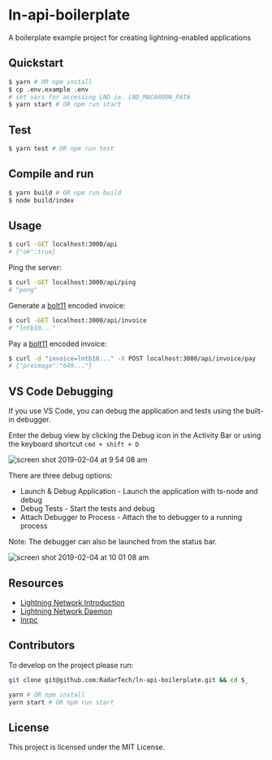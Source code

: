 # ln-api-boilerplate
A boilerplate example project for creating lightning-enabled applications

## Quickstart
```sh
$ yarn # OR npm install
$ cp .env.example .env
# set vars for accessing LND ie. LND_MACAROON_PATH
$ yarn start # OR npm run start
```

## Test
```sh
$ yarn test # OR npm run test
```

## Compile and run
```sh
$ yarn build # OR npm run build
$ node build/index
```

## Usage
```sh
$ curl -GET localhost:3000/api
# {"ok":true}
```

Ping the server:
```sh
$ curl -GET localhost:3000/api/ping
# "pong"
```

Generate a [bolt11](https://github.com/lightningnetwork/lightning-rfc/blob/master/11-payment-encoding.md) encoded invoice:
```sh
$ curl -GET localhost:3000/api/invoice
# "lntb10..."
```

Pay a [bolt11](https://github.com/lightningnetwork/lightning-rfc/blob/master/11-payment-encoding.md) encoded invoice: 
```sh
$ curl -d "invoice=lntb10..." -X POST localhost:3000/api/invoice/pay
# {"preimage":"649..."}
```

## VS Code Debugging
If you use VS Code, you can debug the application and tests using the built-in debugger.

Enter the debug view by clicking the Debug icon in the Activity Bar or using the keyboard shortcut `cmd + shift + D`

![screen shot 2019-02-04 at 9 54 08 am](https://user-images.githubusercontent.com/20102664/52223583-2fc7b000-2863-11e9-9686-7289614742ed.png)

There are three debug options:
- Launch & Debug Application - Launch the application with ts-node and debug
- Debug Tests - Start the tests and debug
- Attach Debugger to Process - Attach the to debugger to a running process

Note: The debugger can also be launched from the status bar.

![screen shot 2019-02-04 at 10 01 08 am](https://user-images.githubusercontent.com/20102664/52223860-d2802e80-2863-11e9-8eb8-f46a3788714d.png)


## Resources
- [Lightning Network Introduction](https://ion.radar.tech/)
- [Lightning Network Daemon](https://github.com/lightningnetwork/lnd)
- [lnrpc](https://github.com/RadarTech/lnrpc)

## Contributors

To develop on the project please run:

```sh
git clone git@github.com:RadarTech/ln-api-boilerplate.git && cd $_

yarn # OR npm install
yarn start # OR npm run start
```

## License

This project is licensed under the MIT License.